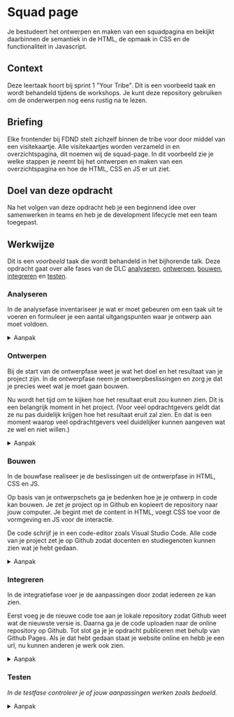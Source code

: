 # Squad page

Je bestudeert het ontwerpen en maken van een squadpagina en bekijkt daarbinnen de semantiek in de HTML, de opmaak in CSS en de functionaliteit in Javascript.

## Context

Deze leertaak hoort bij sprint 1 "Your Tribe". Dit is een voorbeeld taak en wordt behandeld tijdens de workshops. Je kunt deze repository gebruiken om de onderwerpen nog eens rustig na te lezen.

## Briefing

Elke frontender bij FDND stelt zichzelf binnen de tribe voor door middel van een visitekaartje. Alle visitekaartjes worden verzameld in en overzichtspagina, dit noemen wij de squad-page. In dit voorbeeld zie je welke stappen je neemt bij het ontwerpen en maken van een overzichtspagina en hoe de HTML, CSS en JS er uit ziet.

## Doel van deze opdracht

Na het volgen van deze opdracht heb je een beginnend idee over samenwerken in teams en heb je de development lifecycle met een team toegepast.

## Werkwijze

Dit is een *voorbeeld* taak die wordt behandeld in het bijhorende talk. Deze opdracht gaat over alle fases van de DLC [analyseren](#analyseren), [ontwerpen](#ontwerpen), [bouwen](#bouwen), [integreren](#integreren) en [testen](#testen).

### Analyseren
In de analysefase inventariseer je wat er moet gebeuren om een taak uit te voeren en formuleer je een aantal uitgangspunten waar je ontwerp aan moet voldoen.

<details>
<summary>Aanpak</summary>

1. {geef de stappen}
2. {die in deze fase}
3. {doorlopen worden}

#### Materiaal analysefase

- [Resource](https://example.com)
- [Resource](https://example.com)
- [Resource](https://example.com)

</details>

### Ontwerpen
Bij de start van de ontwerpfase weet je wat het doel en het resultaat van je project zijn. In de ontwerpfase neem je ontwerpbeslissingen en zorg je dat je precies weet wat je moet gaan bouwen.

Nu wordt het tijd om te kijken hoe het resultaat eruit zou kunnen zien. Dit is een belangrijk moment in het project. (Voor veel opdrachtgevers geldt dat ze nu pas duidelijk krijgen hoe het resultaat eruit zal zien. En dat is een moment waarop veel opdrachtgevers veel duidelijker kunnen aangeven wat ze wel en niet willen.)

<details>
<summary>Aanpak</summary>

1. Inspiratie zoeken
2. Verschillende opties schetsen (divergeren)
3. Selecteren (convergeren)

#### Materiaal ontwerpfase

  1. Inspiratie
- [Webdesign-inspiration.com](https://www.webdesign-inspiration.com/)
- [Awwwards.com](https://www.awwwards.com/95-inspiring-websites-of-web-design-agencies.html#google_vignette)
- [Resource](https://example.com)
- [Resource](https://example.com)

</details>

### Bouwen
In de bouwfase realiseer je de beslissingen uit de ontwerpfase in HTML, CSS en JS.

Op basis van je ontwerpschets ga je bedenken hoe je je ontwerp in code kan bouwen. Je zet je project op in Github en kopieert de repository naar jouw computer. Je begint met de content in HTML, voegt CSS toe voor de vormgeving en JS voor de interactie.

De code schrijf je in een code-editor zoals Visual Studio Code. Alle code van je project zet je op Github zodat docenten en studiegenoten kunnen zien wat je hebt gedaan.

<details>
<summary>Aanpak</summary>

1. {geef de stappen}
2. {die in deze fase}
3. {doorlopen worden}

#### Materiaal bouwfase

- [Resource](https://example.com)
- [Resource](https://example.com)
- [Resource](https://example.com)

</details>

### Integreren
In de integratiefase voer je de aanpassingen door zodat iedereen ze kan zien.

Eerst voeg je de nieuwe code toe aan je lokale repository zodat Github weet wat de nieuwste versie is. Daarna ga je de code uploaden naar de online repository op Github. Tot slot ga je je opdracht publiceren met behulp van Github Pages. Als je dat hebt gedaan staat je website online en hebb je een url, nu kunnen anderen je werk ook zien.

<details>
<summary>Aanpak</summary>

1. {geef de stappen}
2. {die in deze fase}
3. {doorlopen worden}

#### Materiaal integratiefase

- [Resource](https://example.com)
- [Resource](https://example.com)
- [Resource](https://example.com)

</details>

### Testen
*In de testfase controleer je of jouw aanpassingen werken zoals bedoeld.*

<details>
<summary>Aanpak</summary>

1. {geef de stappen}
2. {die in deze fase}
3. {doorlopen worden}

#### Materiaal testfase

- [Resource](https://example.com)
- [Resource](https://example.com)
- [Resource](https://example.com)

</details>
